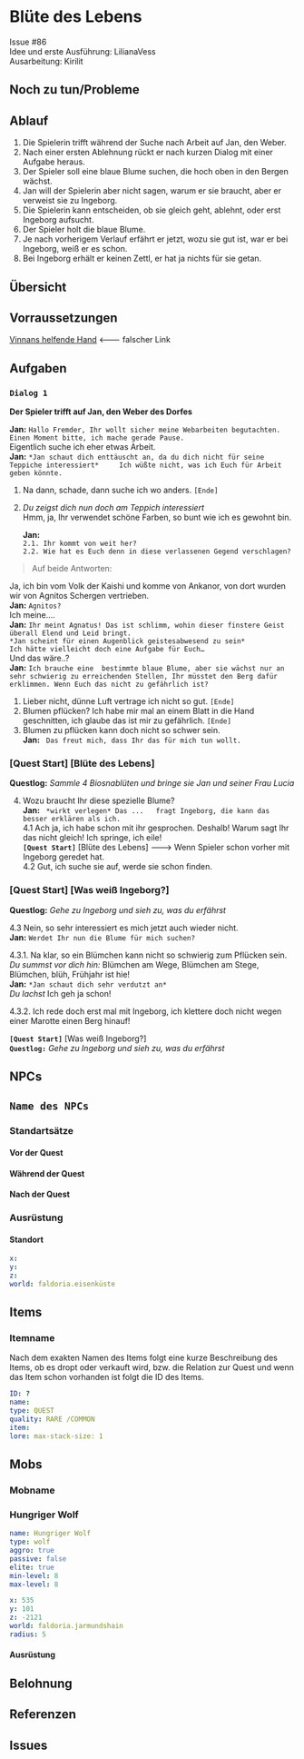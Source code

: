 # Blüte des Lebens <!-- omit in toc -->
Issue #86   
Idee und erste Ausführung: LilianaVess   
Ausarbeitung: Kirilit

## Noch zu tun/Probleme

## Ablauf

1. Die Spielerin trifft während der Suche nach Arbeit auf Jan, den Weber.
2. Nach einer ersten Ablehnung rückt er nach kurzen Dialog mit einer Aufgabe heraus.
3. Der Spieler soll eine blaue Blume suchen, die hoch oben in den Bergen wächst.
4. Jan will der Spielerin aber nicht sagen, warum er sie braucht, aber er verweist sie zu Ingeborg.
5. Die Spielerin kann entscheiden, ob sie gleich geht, ablehnt, oder erst Ingeborg aufsucht. 
6. Der Spieler holt die blaue Blume.
7. Je nach vorherigem Verlauf erfährt er jetzt, wozu sie gut ist, war er bei Ingeborg, weiß er es schon. 
8. Bei Ingeborg erhält er keinen Zettl, er hat ja nichts für sie getan. 

## Übersicht <!-- omit in toc -->

## Vorraussetzungen

[Vinnans helfende Hand](../2-vinnans-helfende-hand) <--- falscher Link


## Aufgaben

### `Dialog 1`

**Der Spieler trifft auf Jan, den Weber des Dorfes**

**Jan:** `Hallo Fremder, Ihr wollt sicher meine Webarbeiten begutachten. Einen Moment bitte, ich mache gerade Pause.`   
Eigentlich suche ich eher etwas Arbeit.   
**Jan:** `*Jan schaut dich enttäuscht an, da du dich nicht für seine Teppiche interessiert*    
Ich wüßte nicht, was ich Euch für Arbeit geben könnte.`  

1. Na dann, schade, dann suche ich wo anders. `[Ende]`
2. *Du zeigst dich nun doch am Teppich interessiert*   
Hmm, ja, Ihr verwendet schöne Farben, so bunt wie ich es gewohnt bin.

   **Jan:**   
`2.1. Ihr kommt von weit her? `   
`2.2. Wie hat es Euch denn in diese verlassenen Gegend verschlagen?`

> Auf beide Antworten: 
>
Ja, ich bin vom Volk der Kaishi und komme von Ankanor, von dort wurden wir von Agnitos Schergen vertrieben.   
**Jan:** `Agnitos?`   
Ich meine....    
**Jan:** `Ihr meint Agnatus! Das ist schlimm, wohin dieser finstere Geist überall Elend und Leid bringt.`  
`*Jan scheint für einen Augenblick geistesabwesend zu sein*`  
`Ich hätte vielleicht doch eine Aufgabe für Euch…`  
Und das wäre..?         
**Jan:** `Ich brauche eine  bestimmte blaue Blume, aber sie wächst nur an sehr schwierig zu erreichenden Stellen, Ihr müsstet den Berg dafür erklimmen. Wenn Euch das nicht zu gefährlich ist?`

1. Lieber nicht, dünne Luft vertrage ich nicht so gut. `[Ende]`   
2. Blumen pflücken? Ich habe mir mal an einem Blatt  in die Hand geschnitten, ich glaube das ist mir zu gefährlich. `[Ende]`   
3. Blumen zu pflücken kann doch nicht so schwer sein.   
    **Jan:** ` Das freut mich, dass Ihr das für mich tun wollt.` 

### **[Quest Start]** [Blüte des Lebens]   
**Questlog:** *Sammle 4 Biosnablüten und bringe sie Jan und seiner Frau Lucia*

4.    Wozu braucht Ihr diese spezielle Blume?   
**Jan:** ` *wirkt verlegen* Das ...   fragt Ingeborg, die kann das besser erklären als ich.`   
4.1 Ach ja, ich habe schon mit ihr gesprochen. Deshalb! Warum sagt Ihr das nicht gleich! Ich springe, ich eile!   
     **`[Quest Start]`** [Blüte des Lebens] ---> Wenn Spieler schon vorher mit Ingeborg geredet hat.   
4.2 Gut, ich suche sie auf, werde sie schon finden.

###   **[Quest Start]** [Was weiß Ingeborg?]   
**Questlog:** *Gehe zu Ingeborg und sieh zu, was du erfährst* 


4.3 Nein, so sehr interessiert es mich jetzt auch wieder nicht.   
    **Jan:** `Werdet Ihr nun die Blume für mich suchen?` 

4.3.1. Na klar, so ein Blümchen kann nicht so schwierig zum Pflücken sein.    
*Du summst vor dich hin:* Blümchen am Wege, Blümchen am Stege, Blümchen, blüh, Frühjahr ist hie!   
**Jan:** `*Jan schaut dich sehr verdutzt an*`      
*Du lachst* Ich geh ja schon!   

4.3.2. Ich rede doch erst mal mit Ingeborg, ich klettere doch nicht wegen einer Marotte einen Berg hinauf! 
   
**`[Quest Start]`** [Was weiß Ingeborg?]    
**`Questlog:`** *Gehe zu Ingeborg und sieh zu, was du erfährst*  
   



## NPCs


## `Name des NPCs`

### Standartsätze  


#### Vor der Quest

#### Während der Quest  


#### Nach der Quest
    
### Ausrüstung



#### Standort



```yml
x: 
y: 
z: 
world: faldoria.eisenküste
```

## Items


### Itemname

Nach dem exakten Namen des Items folgt eine kurze Beschreibung des Items, ob es dropt oder verkauft wird, bzw. die Relation zur Quest und wenn das Item schon vorhanden ist folgt die ID des Items. 

```yml
ID: ?
name: 
type: QUEST
quality: RARE /COMMON
item: 
lore: max-stack-size: 1
```




## Mobs


### Mobname



### Hungriger Wolf

```yml
name: Hungriger Wolf
type: wolf
aggro: true
passive: false
elite: true
min-level: 8
max-level: 8
```
```yml
x: 535
y: 101
z: -2121
world: faldoria.jarmundshain
radius: 5
```


#### Ausrüstung



## Belohnung



## Referenzen


## Issues


